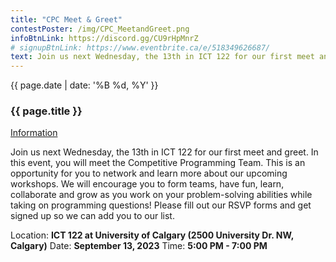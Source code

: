 ```yaml
---
title: "CPC Meet & Greet"
contestPoster: /img/CPC_MeetandGreet.png
infoBtnLink: https://discord.gg/CU9rHpMnrZ
# signupBtnLink: https://www.eventbrite.ca/e/518349626687/
text: Join us next Wednesday, the 13th in ICT 122 for our first meet and greet. In this event, you will meet the Competitive Programming Team. This is an opportunity for you to network and learn more about our upcoming workshops. We will encourage you to form teams, have fun, learn, collaborate and grow as you work on your problem-solving abilities while taking on programming questions!  Please fill out our RSVP forms and get signed up so we can add you to our list.
---
```


<div class="card post-dec">      
<div class="card-body">
<div class="container-fluid">   
<div class="row">
<div class = "col-xs-12 col-md-5">

<img class="blog-img rounded mx-auto mr-3" src="{{ page.contestPoster }}" alt="">

</div>

<div class = "col-xs-12 col-md-7">
<div class = "date-dec"> {{ page.date | date: '%B %d, %Y' }}</div>
<h3 class = "blog-title">{{ page.title }}</h3>      
<div class = "blog-line"></div>

<div class = "blog-btns">
<a class="btn contest-btn" href="{{ page.infoBtnLink }}" role="button">Information</a>
<!-- <a class="btn contest-btn" href="{{ page.signupBtnLink }}" role="button">Sign up</a> -->
</div>

<p>Join us next Wednesday, the 13th in ICT 122 for our first meet and greet. In this event, you will meet the Competitive Programming Team. This is an opportunity for you to network and learn more about our upcoming workshops. We will encourage you to form teams, have fun, learn, collaborate and grow as you work on your problem-solving abilities while taking on programming questions!  Please fill out our RSVP forms and get signed up so we can add you to our list. </p>

<p>Location: <b>ICT 122 at University of Calgary (2500 University Dr. NW, Calgary)</b>
Date: <b>September 13, 2023</b>
Time: <b>5:00 PM - 7:00 PM</b>
</p>

</div>
</div>
</div>
</div>
</div>

